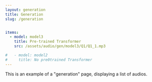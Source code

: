 ```yaml
---
layout: generation
title: Generation
slug: /generation


items:
  - model: model3
    title: Pre-trained Transformer
    src: /assets/audio/gen/model3/Q1/Q1_1.mp3

#   - model: model2
#     title: No pre0trained Transformer
---
```


This is an example of a "generation" page, displaying a list of audios.
<br />
